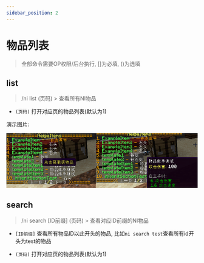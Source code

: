 ```yaml
---
sidebar_position: 2
---
```


# 物品列表

> 全部命令需要OP权限/后台执行, []为必填, ()为选填

## list

> /ni list (页码) > 查看所有NI物品

* `(页码)` 打开对应页的物品列表(默认为1)

演示图片:

![](_images/物品列表.png)

## search

> /ni search \[ID前缀\] (页码) > 查看对应ID前缀的NI物品

* `[ID前缀]` 查看所有物品ID以此开头的物品, 比如`ni search test`查看所有id开头为test的物品

* `(页码)` 打开对应页的物品列表(默认为1)
